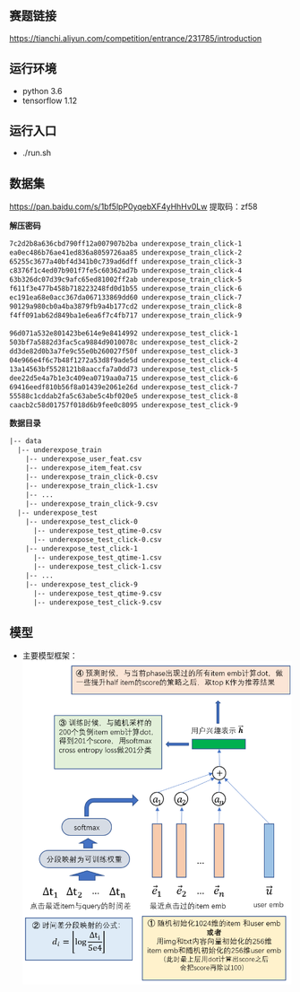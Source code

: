 ## 赛题链接
https://tianchi.aliyun.com/competition/entrance/231785/introduction      

## 运行环境
- python 3.6
- tensorflow 1.12

## 运行入口
- ./run.sh


## 数据集
https://pan.baidu.com/s/1bf5lpP0yqebXF4yHhHv0Lw 提取码：zf58 

**解压密码**
```  
7c2d2b8a636cbd790ff12a007907b2ba underexpose_train_click-1  
ea0ec486b76ae41ed836a8059726aa85 underexpose_train_click-2  
65255c3677a40bf4d341b0c739ad6dff underexpose_train_click-3  
c8376f1c4ed07b901f7fe5c60362ad7b underexpose_train_click-4  
63b326dc07d39c9afc65ed81002ff2ab underexpose_train_click-5  
f611f3e477b458b718223248fd0d1b55 underexpose_train_click-6  
ec191ea68e0acc367da067133869dd60 underexpose_train_click-7  
90129a980cb0a4ba3879fb9a4b177cd2 underexpose_train_click-8  
f4ff091ab62d849ba1e6ea6f7c4fb717 underexpose_train_click-9  

96d071a532e801423be614e9e8414992 underexpose_test_click-1  
503bf7a5882d3fac5ca9884d9010078c underexpose_test_click-2  
dd3de82d0b3a7fe9c55e0b260027f50f underexpose_test_click-3  
04e966e4f6c7b48f1272a53d8f9ade5d underexpose_test_click-4  
13a14563bf5528121b8aaccfa7a0dd73 underexpose_test_click-5  
dee22d5e4a7b1e3c409ea0719aa0a715 underexpose_test_click-6  
69416eedf810b56f8a01439e2061e26d underexpose_test_click-7  
55588c1cddab2fa5c63abe5c4bf020e5 underexpose_test_click-8  
caacb2c58d01757f018d6b9fee0c8095 underexpose_test_click-9 
```

**数据目录**
```
|-- data
  |-- underexpose_train
    |-- underexpose_user_feat.csv
    |-- underexpose_item_feat.csv
    |-- underexpose_train_click-0.csv
    |-- underexpose_train_click-1.csv
    |-- ...
    |-- underexpose_train_click-9.csv
  |-- underexpose_test
    |-- underexpose_test_click-0
      |-- underexpose_test_qtime-0.csv
      |-- underexpose_test_click-0.csv
    |-- underexpose_test_click-1
      |-- underexpose_test_qtime-1.csv
      |-- underexpose_test_click-1.csv
    |-- ...
    |-- underexpose_test_click-9
      |-- underexpose_test_qtime-9.csv
      |-- underexpose_test_click-9.csv
```

## 模型
- 主要模型框架：
![image](https://github.com/Autumn945/KDDCUP20-Debiasing-Top5/blob/master/image.png)
